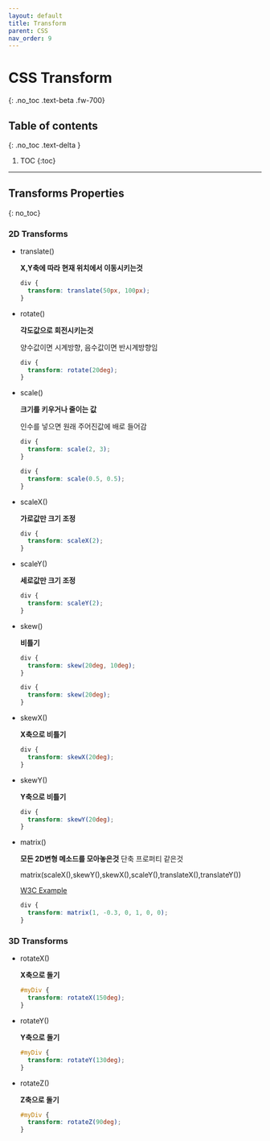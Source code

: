 ```yaml
---
layout: default
title: Transform
parent: CSS
nav_order: 9
---
```


# CSS Transform
{: .no_toc .text-beta .fw-700}

## Table of contents
{: .no_toc .text-delta }

1. TOC
{:toc}

---

## Transforms Properties
{: no_toc}

### 2D Transforms

* translate()

    **X,Y축에 따라 현재 위치에서 이동시키는것**

    ```css
    div {
      transform: translate(50px, 100px);
    }
    ```

* rotate()

    **각도값으로 회전시키는것**

    양수값이면 시계방향, 음수값이면 반시계방향임

    ```css
    div {
      transform: rotate(20deg);
    }
    ```

* scale()
    
    **크기를 키우거나 줄이는 값**
    
    인수를 넣으면 원래 주어진값에 배로 들어감

    ```css
    div {
      transform: scale(2, 3);
    }

    div {
      transform: scale(0.5, 0.5);
    }
    ```

* scaleX()

    **가로값만 크기 조정**
    
    ```css
    div {
      transform: scaleX(2);
    }
    ```

* scaleY()

    **세로값만 크기 조정**
    
    ```css
    div {
      transform: scaleY(2);
    }
    ```

* skew()

    **비틀기**
    
    ```css
    div {
      transform: skew(20deg, 10deg);
    }

    div {
      transform: skew(20deg);
    }
    ```

* skewX()

    **X축으로 비틀기**
    
    ```css
    div {
      transform: skewX(20deg);
    }
    ```

* skewY()

    **Y축으로 비틀기**
    
    ```css
    div {
      transform: skewY(20deg);
    }
    ```

* matrix()

    **모든 2D변형 메소드를 모아놓은것** 단축 프로퍼티 같은것
    
    matrix(scaleX(),skewY(),skewX(),scaleY(),translateX(),translateY())
    
    [W3C Example](https://www.w3schools.com/css/tryit.asp?filename=trycss3_transform_matrix1)
    
    ```css
    div {
      transform: matrix(1, -0.3, 0, 1, 0, 0);
    }
    ```
    
### 3D Transforms

* rotateX()

    **X축으로 돌기**
    
    ```css
    #myDiv {
      transform: rotateX(150deg);
    }
    ```

* rotateY()

    **Y축으로 돌기**
    
    ```css
    #myDiv {
      transform: rotateY(130deg);
    }
    ```
    
* rotateZ()

    **Z축으로 돌기**
    
    ```css
    #myDiv {
      transform: rotateZ(90deg);
    }
    ```
    